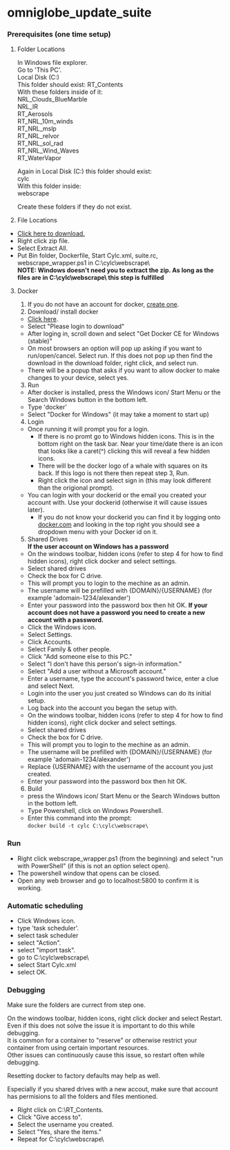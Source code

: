 # omniglobe_update_suite

### Prerequisites (one time setup)

1. Folder Locations

   In Windows file explorer.  
   Go to 'This PC'.  
   Local Disk (C:)  
   This folder should exist: RT_Contents  
   With these folders inside of it:  
   NRL_Clouds_BlueMarble  
   NRL_IR  
   RT_Aerosols  
   RT_NRL_10m_winds  
   RT_NRL_mslp  
   RT_NRL_relvor  
   RT_NRL_sol_rad  
   RT_NRL_Wind_Waves  
   RT_WaterVapor  

   Again in Local Disk (C:) this folder should exist:  
   cylc  
   With this folder inside:  
   webscrape  

   Create these folders if they do not exist.  

2. File Locations  
 - [Click here to download.](https://github.com/alpacaxander/omniglobe_update_suite/archive/master.zip)
 - Right click zip file.
 - Select Extract All.
 - Put Bin folder, Dockerfile, Start Cylc.xml, suite.rc, webscrape_wrapper.ps1 in C:\cylc\webscrape\  
 **NOTE: Windows doesn't need you to extract the zip. As long as the files are in C:\cylc\webscrape\ this step is fulfilled**
3. Docker  
   1. If you do not have an account for docker, [create one](https://docs.docker.com/docker-id/ ).  
   2. Download/ install docker
     - [Click here](https://store.docker.com/editions/community/docker-ce-desktop-windows).  
     - Select "Please login to download"
     - After loging in, scroll down and select "Get Docker CE for Windows (stable)"
     - On most browsers an option will pop up asking if you want to run/open/cancel. Select run.
         If this does not pop up then find the download in the download folder, right click, and select run.
     - There will be a popup that asks if you want to allow docker to make changes to your device, select yes.
   3. Run  
     - After docker is installed, press the Windows icon/ Start Menu or the Search Windows button in the bottom left.
     - Type 'docker'
     - Select "Docker for Windows" (it may take a moment to start up)
   4. Login  
     - Once running it will prompt you for a login.  
       - If there is no promt go to Windows hidden icons. This is in the bottom right on the task bar. Near your time/date there is an icon that looks like a caret(^) clicking this will reveal a few hidden icons.  
       - There will be the docker logo of a whale with squares on its back. If this logo is not there then repeat step 3, Run.  
       - Right click the icon and select sign in (this may look different than the origional prompt).  
     - You can login with your dockerid or the email you created your account with. Use your dockerid (otherwise it will cause issues later).   
       - If you do not know your dockerid you can find it by logging onto [docker.com](https://www.docker.com/) and looking in the top right you should see a dropdown menu with your Docker id on it.  

   5. Shared Drives  
    **If the user account on Windows has a password**  
    - On the windows toolbar, hidden icons (refer to step 4 for how to find hidden icons), right click docker and select settings.  
    - Select shared drives
    - Check the box for C drive.  
    - This will prompt you to login to the mechine as an admin.  
    - The username will be prefilled with {DOMAIN}/{USERNAME} (for example 'adomain-1234/alexander')  
    - Enter your password into the password box then hit OK.
    **If your account does not have a password you need to create a new account with a password.**  
    - Click the Windows icon.  
    - Select Settings.  
    - Click Accounts.  
    - Select Family & other people.  
    - Click "Add someone else to this PC."  
    - Select "I don't have this person's sign-in information."  
    - Select "Add a user without a Microsoft account."  
    - Enter a username, type the account's password twice, enter a clue and select Next.  
    - Login into the user you just created so Windows can do its initial setup.  
    - Log back into the account you began the setup with.  
    - On the windows toolbar, hidden icons (refer to step 4 for how to find hidden icons), right click docker and select settings.  
    - Select shared drives
    - Check the box for C drive.  
    - This will prompt you to login to the mechine as an admin.  
    - The username will be prefilled with {DOMAIN}/{USERNAME} (for example 'adomain-1234/alexander')  
    - Replace {USERNAME} with the username of the account you just created.  
    - Enter your password into the password box then hit OK.  

   6. Build  
    - press the Windows icon/ Start Menu or the Search Windows button in the bottom left.  
    - Type Powershell, click on Windows Powershell.
    - Enter this command into the prompt:  
    `docker build -t cylc C:\cylc\webscrape\`  

### Run

 - Right click webscrape_wrapper.ps1 (from the beginning) and select "run with PowerShell" (if this is not an option select open).  
 - The powershell window that opens can be closed.  
 - Open any web browser and go to localhost:5800 to confirm it is working.  
 
### Automatic scheduling

 - Click Windows icon.
 - type 'task scheduler'.
 - select task scheduler
 - select "Action".
 - select "import task".
 - go to C:\cylc\webscrape\
 - select Start Cylc.xml
 - select OK.

### Debugging

Make sure the folders are currect from step one.

On the windows toolbar, hidden icons, right click docker and select Restart.  
Even if this does not solve the issue it is important to do this while debugging.  
It is common for a container to "reserve" or otherwise restrict your container from using certain important resources.  
Other issues can continuously cause this issue, so restart often while debugging.  

Resetting docker to factory defaults may help as well.

Especially if you shared drives with a new accout, make sure that account has permisions to all the folders and files mentioned.  
 - Right click on C:\RT_Contents\.  
 - Click "Give access to".  
 - Select the username you created.  
 - Select "Yes, share the items."  
 - Repeat for C:\cylc\webscrape\
